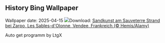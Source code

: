 ## History Bing Wallpaper
Wallpaper date: 2025-04-15
![](https://www.bing.com/th?id=OHR.BeachArt_DE-DE2496270870_UHD.jpg&w=1000)Download: [Sandkunst am Sauveterre Strand bei Zarpo, Les Sables-d'Olonne, Vendee, Frankreich (© Hemis/Alamy)](https://www.bing.com/th?id=OHR.BeachArt_DE-DE2496270870_UHD.jpg)

Auto get programm by LtgX
